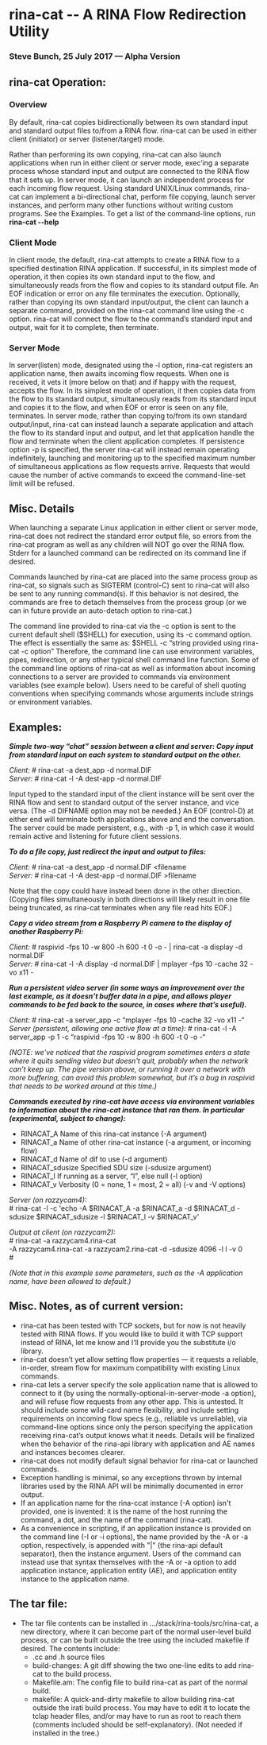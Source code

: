 # rina-cat -- A RINA Flow Redirection Utility

### Steve Bunch, 25 July 2017 — Alpha Version

## rina-cat Operation:

### Overview
By default, rina-cat copies bidirectionally between its own standard input and standard output files to/from a RINA flow.  rina-cat can be used in either client (initiator) or server (listener/target) mode.  

Rather than performing its own copying, rina-cat can also launch applications when run in either client or server mode, exec’ing a separate process whose standard input and output are connected to the RINA flow that it sets up.  In server mode, it can launch an independent process for each incoming flow request.  Using standard UNIX/Linux commands, rina-cat can implement a bi-directional chat, perform file copying, launch server instances, and perform many other functions without writing custom programs.  See the Examples.  To get a list of the command-line options, run __rina-cat --help__

### Client Mode
In client mode, the default, rina-cat attempts to create a RINA flow to a specified destination RINA application.  If successful, in its simplest mode of operation, it then copies its own standard input to the flow, and simultaneously reads from the flow and copies to its standard output file.  An EOF indication or error on any file terminates the execution.  Optionally, rather than copying its own standard input/output, the client can launch a separate command, provided on the rina-cat command line using the -c option.  rina-cat will connect the flow to the command’s standard input and output, wait for it to complete, then terminate.

### Server Mode
In server(listen) mode, designated using the -l option, rina-cat registers an application name, then awaits incoming flow requests.  When one is received, it vets it (more below on that) and if happy with the request, accepts the flow.  In its simplest mode of operation, it then copies data from the flow to its standard output, simultaneously reads from its standard input and copies it to the flow, and when EOF or error is seen on any file, terminates.  In server mode, rather than copying to/from its own standard output/input, rina-cat can instead launch a separate application and attach the flow to its standard input and output, and let that application handle the flow and terminate when the client application completes.  If persistence option -p is specified, the server rina-cat will instead remain operating indefinitely, launching and monitoring up to the specified maximum number of simultaneous applications as flow requests arrive.  Requests that would cause the number of active commands to exceed the command-line-set limit will be refused.

## Misc. Details
When launching a separate Linux application in either client or server mode, rina-cat does not redirect the standard error output file, so errors from the rina-cat program as well as any children will NOT go over the RINA flow.  Stderr for a launched command can be redirected on its command line if desired.

Commands launched by rina-cat are placed into the same process group as rina-cat, so signals such as SIGTERM (control-C) sent to rina-cat will also be sent to any running command(s).  If this behavior is not desired, the commands are free to detach themselves from the process group (or we can in future provide an auto-detach option to rina-cat.)

The command line provided to rina-cat via the -c option is sent to the current default shell ($SHELL) for execution, using its -c command option.  The effect is essentially the same as:
	$SHELL -c “string provided using rina-cat -c option”
Therefore, the command line can use environment variables, pipes, redirection, or any other typical shell command line function.  Some of the command line options of rina-cat as well as information about incoming connections to a server are provided to commands via environment variables (see example below).  Users need to be careful of shell quoting conventions when specifying commands whose arguments include strings or environment variables.


## Examples:

***Simple two-way “chat” session between a client and server:  Copy input from standard input on each system to standard output on the other.***

_Client:_
	# rina-cat -a dest_app -d normal.DIF  
_Server:_
	# rina-cat -l -A dest-app -d normal.DIF

Input typed to the standard input of the client instance will be sent over the RINA flow and sent to standard output of the server instance, and vice versa.  (The -d DIFNAME option may not be needed.)  An EOF (control-D) at either end will terminate both applications above and end the conversation.  The server could be made persistent, e.g., with -p 1, in which case it would remain active and listening for future client sessions.


***To do a file copy, just redirect the input and output to files:***

_Client:_
	# rina-cat -a dest_app -d normal.DIF <filename  
_Server:_
	# rina-cat -l -A dest-app -d normal.DIF >filename

Note that the copy could have instead been done in the other direction.  (Copying files simultaneously in both directions will likely result in one file being truncated, as rina-cat terminates when any file read hits EOF.)


***Copy a video stream from a Raspberry Pi camera to the display of another Raspberry Pi:***

_Client:_
	# raspivid -fps 10 -w 800 -h 600 -t 0 -o - | rina-cat -a display -d normal.DIF  
_Server:_
	# rina-cat -l -A display -d normal.DIF | mplayer -fps 10 -cache 32 -vo x11 -


***Run a persistent video server (in some ways an improvement over the last example, as it doesn’t buffer data in a pipe, and allows player commands to be fed back to the source, in cases where that’s useful).***

_Client:_
	# rina-cat -a server_app -c “mplayer -fps 10 -cache 32 -vo x11 -“  
_Server (persistent, allowing one active flow at a time):_
	# rina-cat -l -A server_app -p 1 -c “raspivid -fps 10 -w 800 -h 600 -t 0 -o -“

*(NOTE: we've noticed that the raspivid program sometimes enters a state where it quits sending video but doesn't quit, probably when the network can’t keep up.  The pipe version above, or running it over a network with more buffering, can avoid this problem somewhat, but it’s a bug in raspivid that needs to be worked around at this time.)*


***Commands executed by rina-cat have access via environment variables to information about the rina-cat instance that ran them.  In particular (experimental, subject to change):***  
  * RINACAT_A		Name of this rina-cat instance (-A argument)
  * RINACAT_a		Name of other rina-cat instance (-a argument, or incoming flow)
  * RINACAT_d		Name of dif to use (-d argument)
  * RINACAT_sdusize	Specified SDU size (-sdusize argument)
  * RINACAT_l		If running as a server, “l”, else null (-l option)
  * RINACAT_v		Verbosity (0 = none, 1 = most, 2 = all) (-v and -V options)

_Server (on razzycam4):_  
	# rina-cat -l -c 'echo -A $RINACAT_A -a $RINACAT_a -d $RINACAT_d -sdusize $RINACAT_sdusize -l $RINACAT_l -v $RINACAT_v'

_Output at client (on razzycam2):_  
 	# rina-cat -a razzycam4.rina-cat  
-A razzycam4.rina-cat -a razzycam2.rina-cat -d -sdusize 4096 -l l -v 0  
	# 

*(Note that in this example some parameters, such as the -A application name, have been allowed to default.)*

## Misc. Notes, as of current version:
  * rina-cat has been tested with TCP sockets, but for now is not heavily tested with RINA flows.  If you would like to build it with TCP support instead of RINA, let me know and I’ll provide you the substitute i/o library.  
  * rina-cat doesn’t yet allow setting flow properties — it requests a reliable, in-order, stream flow for maximum compatibility with existing Linux commands.  
  * rina-cat lets a server specify the sole application name that is allowed to connect to it (by using the normally-optional-in-server-mode -a option), and will refuse flow requests from any other app.  This is untested.  It should include some wild-card name flexibility, and include setting requirements on incoming flow specs (e.g., reliable vs unreliable), via command-line options since only the person specifying the application receiving rina-cat’s output knows what it needs.  Details will be finalized when the behavior of the rina-api library with application and AE names and instances becomes clearer.  
  * rina-cat does not modify default signal behavior for rina-cat or launched commands.  
  * Exception handling is minimal, so any exceptions thrown by internal libraries used by the RINA API will be minimally documented in error output.  
  * If an application name for the rina-ccat instance (-A option) isn't provided, one is invented: it is the name of the host running the command, a dot, and the name of the command (rina-cat).
  * As a convenience in scripting, if an application instance is provided on the command line (-I or -i options), the name provided by the -A or -a option, respectively, is appended with "|" (the rina-api default separator), then the instance argument.  Users of the command can instead use that syntax themselves with the -A or -a option to add application instance, application entity (AE), and application entity instance to the application name.
## The tar file:
 * The tar file contents can be installed in …/stack/rina-tools/src/rina-cat, a new directory, where it can become part of the normal user-level build process, or can be built outside the tree using the included makefile if desired.  The contents include:
   * .cc and .h source files
   * build-changes: A git diff showing the two one-line edits to add rina-cat to the build process.
   * Makefile.am: The config file to build rina-cat as part of the normal build.
   * makefile: A quick-and-dirty makefile to allow building rina-cat outside the irati build process. You may have to edit it to locate the tclap header files, and/or may have to run as root to reach them (comments included should be self-explanatory).  (Not needed if installed in the tree.)

